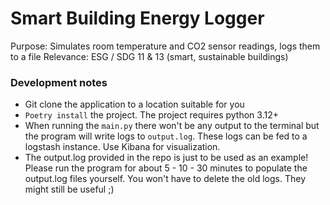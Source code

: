 # Smart Building Energy Logger
Purpose: Simulates room temperature and CO2 sensor readings, logs them to a file
Relevance: ESG / SDG 11 & 13 (smart, sustainable buildings)


### Development notes 
- Git clone the application to a location suitable for you
- `Poetry install` the project. The project requires python 3.12+
- When running the `main.py` there won't be any output to the terminal but the program will write logs to `output.log`. These logs can be fed to a logstash instance. Use Kibana for visualization.
- The output.log provided in the repo is just to be used as an example! Please run the program for about 5 - 10 - 30 minutes to populate the output.log files yourself. You won't have to delete the old logs. They might still be useful ;)